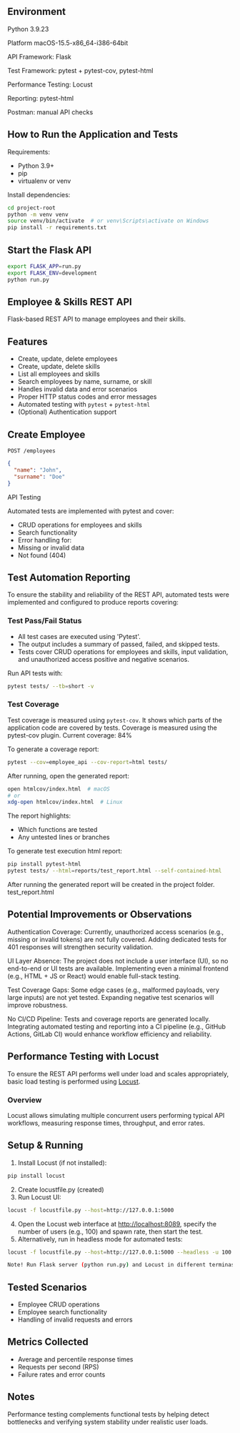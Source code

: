 ## Environment
Python 3.9.23

Platform macOS-15.5-x86_64-i386-64bit

API Framework:	Flask

Test Framework:	pytest + pytest-cov, pytest-html

Performance Testing: Locust

Reporting: pytest-html

Postman: manual API checks

## How to Run the Application and Tests
Requirements:
- Python 3.9+
- pip
- virtualenv or venv

Install dependencies:
```bash
cd project-root
python -m venv venv
source venv/bin/activate  # or venv\Scripts\activate on Windows
pip install -r requirements.txt
```

## Start the Flask API
```bash
export FLASK_APP=run.py
export FLASK_ENV=development
python run.py
```

## Employee & Skills REST API
Flask-based REST API to manage employees and their skills.

## Features
- Create, update, delete employees
- Create, update, delete skills
- List all employees and skills
- Search employees by name, surname, or skill
- Handles invalid data and error scenarios
- Proper HTTP status codes and error messages
- Automated testing with `pytest` + `pytest-html`
- (Optional) Authentication support

## Create Employee
`POST /employees`

```json
{
  "name": "John",
  "surname": "Doe"
}
```

API Testing

Automated tests are implemented with pytest and cover:
- CRUD operations for employees and skills
- Search functionality
- Error handling for:
- Missing or invalid data
- Not found (404)

## Test Automation Reporting
To ensure the stability and reliability of the REST API, automated tests were implemented and configured to produce reports covering:

### Test Pass/Fail Status
* All test cases are executed using 'Pytest'.
* The output includes a summary of passed, failed, and skipped tests.
* Tests cover CRUD operations for employees and skills, input validation, and unauthorized access positive and negative scenarios.

Run API tests with:

```bash
pytest tests/ --tb=short -v
```

### Test Coverage
Test coverage is measured using `pytest-cov`. It shows which parts of the application code are covered by tests.
Coverage is measured using the pytest-cov plugin.
Current coverage: 84%

To generate a coverage report:
```bash
pytest --cov=employee_api --cov-report=html tests/
```
After running, open the generated report:

```bash
open htmlcov/index.html  # macOS
# or
xdg-open htmlcov/index.html  # Linux
```

The report highlights:
* Which functions are tested
* Any untested lines or branches

To generate test execution html report:
```bash
pip install pytest-html
pytest tests/ --html=reports/test_report.html --self-contained-html
```
After running the generated report will be created in the project folder.
test_report.html

## Potential Improvements or Observations
Authentication Coverage: Currently, unauthorized access scenarios (e.g., missing or invalid tokens) are not fully covered. Adding dedicated tests for 401 responses will strengthen security validation.

UI Layer Absence: The project does not include a user interface (UI), so no end-to-end or UI tests are available. Implementing even a minimal frontend (e.g., HTML + JS or React) would enable full-stack testing.

Test Coverage Gaps: Some edge cases (e.g., malformed payloads, very large inputs) are not yet tested. Expanding negative test scenarios will improve robustness.

No CI/CD Pipeline: Tests and coverage reports are generated locally. Integrating automated testing and reporting into a CI pipeline (e.g., GitHub Actions, GitLab CI) would enhance workflow efficiency and reliability.

## Performance Testing with Locust
To ensure the REST API performs well under load and scales appropriately, basic load testing is performed using [Locust](https://locust.io/).

### Overview
Locust allows simulating multiple concurrent users performing typical API workflows, measuring response times, throughput, and error rates.

## Setup & Running
1. Install Locust (if not installed):
```bash
pip install locust
```
2. Create locustfile.py (created)
3. Run Locust UI:
```bash
locust -f locustfile.py --host=http://127.0.0.1:5000
```
4. Open the Locust web interface at [http://localhost:8089](http://localhost:8089), specify the number of users (e.g., 100) and spawn rate, then start the test.
5. Alternatively, run in headless mode for automated tests:
```bash
locust -f locustfile.py --host=http://127.0.0.1:5000 --headless -u 100 -r 10 --run-time 5m --csv=locust_reports/locust_report

Note! Run Flask server (python run.py) and Locust in different terminas to avoid performance requests failures.
```

## Tested Scenarios
* Employee CRUD operations
* Employee search functionality
* Handling of invalid requests and errors

## Metrics Collected
* Average and percentile response times
* Requests per second (RPS)
* Failure rates and error counts

## Notes
Performance testing complements functional tests by helping detect bottlenecks and verifying system stability under realistic user loads.
